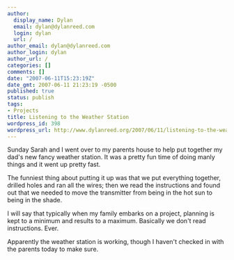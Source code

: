 ```yaml
---
author:
  display_name: Dylan
  email: dylan@dylanreed.com
  login: dylan
  url: /
author_email: dylan@dylanreed.com
author_login: dylan
author_url: /
categories: []
comments: []
date: "2007-06-11T15:23:19Z"
date_gmt: 2007-06-11 21:23:19 -0500
published: true
status: publish
tags:
- Projects
title: Listening to the Weather Station
wordpress_id: 398
wordpress_url: http://www.dylanreed.org/2007/06/11/listening-to-the-weather-station/
---
```


Sunday Sarah and I went over to my parents house to help put together my dad's new fancy weather station. It was a pretty fun time of doing manly things and it went up pretty fast.

The funniest thing about putting it up was that we put everything together, drilled holes and ran all the wires; then we read the instructions and found out that we needed to move the transmitter from being in the hot sun to being in the shade.

I will say that typically when my family embarks on a project, planning is kept to a minimum and results to a maximum. Basically we don't read instructions. Ever.

Apparently the weather station is working, though I haven't checked in with the parents today to make sure.
